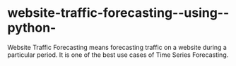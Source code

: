 # website-traffic-forecasting--using--python-
Website Traffic Forecasting means forecasting traffic on a website during a particular period. It is one of the best use cases of Time Series Forecasting.
